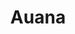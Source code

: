 ---
title: Auana
place: Honolulu
description: OUTRIGGER Waikīkī Beachcomber Hotel y Cirque du Soleil Entertainment Group se han asociado para traer un espectáculo nuevo y exclusivo a Hawái.
poster: poster/poster_auana.avif
---